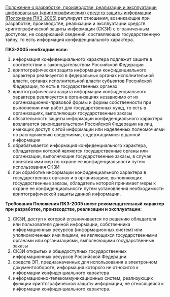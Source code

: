 [Положение о разработке, производстве, реализации и эксплуатации шифровальных (криптографических) средств защиты информации (Положение ПКЗ-2005)](https://docs.cntd.ru/document/901925185?marker=6540IN) регулирует отношения, возникающие при разработке, производстве, реализации и эксплуатации средств криптографической защиты информации (СКЗИ) с ограниченным доступом, не содержащей сведений, составляющих государственную тайну, то есть информация конфиденциального характера.

**ПКЗ-2005 необходим если:**
1. информация конфиденциального характера подлежит защите в соответствии с законодательством Российской Федерации
2. криптографическая защита информации конфиденциального характера реализуется в федеральных органах исполнительной власти, органах исполнительной власти субъектов Российской Федерации, то есть в государственных органах
3. криптографическая защита информации конфиденциального характера реализуется в организациях независимо от их организационно-правовой формы и формы собственности при выполнении ими работ для государственных нужд, то есть в организациях, выполняющих государственные заказы
4. обязательность защиты информации конфиденциального характера возлагается законодательством Российской Федерации на лиц, имеющих доступ к этой информации или наделенных полномочиями по распоряжению сведениями, содержащимися в данной информации
5. обрабатывается информация конфиденциального характера, обладателем которой являются государственные органы или организации, выполняющие государственные заказы, в случае принятия ими мер по охране ее конфиденциальности путем использования СКЗИ
6. при обработке информации конфиденциального характера в государственных органах и в организациях, выполняющих государственные заказы, обладатель которой принимает меры к охране ее конфиденциальности путем установления необходимости криптографической защиты данной информации.

**Требования Положения ПКЗ-2005 носят рекомендательный характер при разработке, производстве, реализации и эксплуатации:**
1. СКЗИ, доступ к которой ограничивается по решению обладателя или пользователя данной информации, собственника информационных ресурсов (информационных систем) или уполномоченных ими лицами, не являющихся государственными органами или организациями, выполняющими государственные заказы
2. СКЗИ открытых и общедоступных государственных информационных ресурсов Российской Федерации
3. средств ЭП, предназначенных для использования в электронном документообороте, информация которого не относится к информации конфиденциального характера
4. информационно-телекоммуникационных систем, реализующих функции криптографической защиты информации, не относящейся к информации конфиденциального характера.